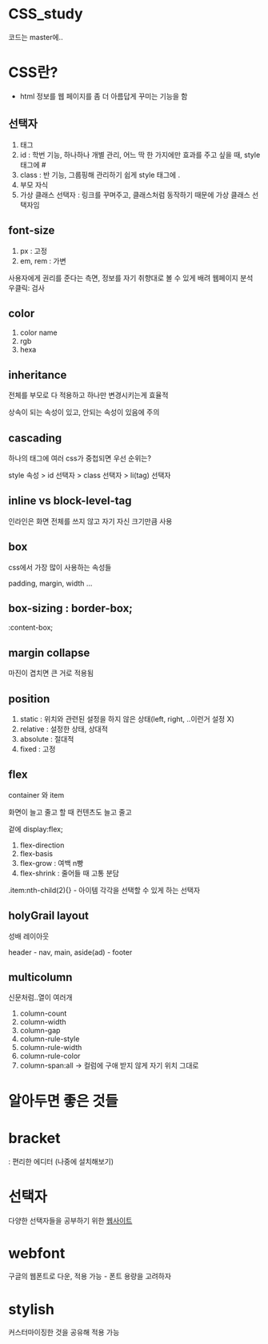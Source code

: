 # CSS_study 

코드는 master에..

# CSS란?

- html 정보를 웹 페이지를 좀 더 아름답게 꾸미는 기능을 함

## 선택자 
1. 태그
2. id : 학번 기능, 하나하나 개별 관리, 어느 딱 한 가지에만 효과를 주고 싶을 때, style 태그에 #
3. class : 반 기능, 그룹핑해 관리하기 쉽게 style 태그에 .
4. 부모 자식
5. 가상 클래스 선택자 : 링크를 꾸며주고, 클래스처럼 동작하기 때문에 가상 클래스 선택자임

## font-size
1. px : 고정
2. em, rem : 가변

사용자에게 권리를 준다는 측면, 정보를 자기 취향대로 볼 수 있게 배려
웹페이지 분석 우클릭: 검사

## color

1. color name
2. rgb
3. hexa

## inheritance

전체를 부모로 다 적용하고 하나만 변경시키는게 효율적

상속이 되는 속성이 있고, 안되는 속성이 있음에 주의

## cascading

하나의 태그에 여러 css가 중첩되면 우선 순위는?

style 속성 > id 선택자 > class 선택자 > li(tag) 선택자 

## inline vs block-level-tag

인라인은 화면 전체를 쓰지 않고 자기 자신 크기만큼 사용

## box

css에서 가장 많이 사용하는 속성들

padding, margin, width ...

## box-sizing : border-box;

:content-box;

## margin collapse

마진이 겹치면 큰 거로 적용됨

## position 
1. static : 위치와 관련된 설정을 하지 않은 상태(left, right, ..이런거 설정 X)
2. relative : 설정한 상태, 상대적
3. absolute : 절대적
4. fixed : 고정

## flex 

container 와 item

화면이 늘고 줄고 할 때 컨텐츠도 늘고 줄고

겉에 display:flex;

1. flex-direction
2. flex-basis
3. flex-grow : 여백 n빵
4. flex-shrink : 줄어들 때 고통 분담

.item:nth-child(2){} - 아이템 각각을 선택할 수 있게 하는 선택자

## holyGrail layout

성배 레이아웃

header - nav, main, aside(ad) - footer

## multicolumn

신문처럼..열이 여러개

1. column-count
2. column-width
3. column-gap
4. column-rule-style
5. column-rule-width
6. column-rule-color
7. column-span:all -> 컬럼에 구애 받지 않게 자기 위치 그대로


# 알아두면 좋은 것들

# bracket

: 편리한 에디터 (나중에 설치해보기)

# 선택자 

다양한 선택자들을 공부하기 위한 <a href="http://flukeout.github.io">웹사이트</a>

# webfont

구글의 웹폰트로 다운, 적용 가능 - 폰트 용량을 고려하자
# stylish

커스터마이징한 것을 공유해 적용 가능
